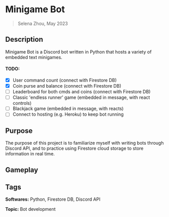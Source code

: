 # Minigame Bot

> Selena Zhou, May 2023


## Description

Minigame Bot is a Discord bot written in Python that hosts a variety of embedded text minigames.

#### TODO:
- [x] User command count (connect with Firestore DB)
- [x] Coin purse and balance (connect with Firestore DB)
- [ ] Leaderboard for both cmds and coins (connect with Firestore DB)
- [ ] Classic 'endless runner' game (embedded in message, with react controls)
- [ ] Blackjack game (embedded in message, with reacts)
- [ ] Connect to hosting (e.g. Heroku) to keep bot running

## Purpose

The purpose of this project is to familiarize myself with writing bots through Discord API,
and to practice using Firestore cloud storage to store information in real time.

## Gameplay

[//]: # (![screencap of gameplay]&#40;path "title"&#41;)

## Tags

**Softwares:** Python, Firestore DB, Discord API

**Topic:** Bot development
